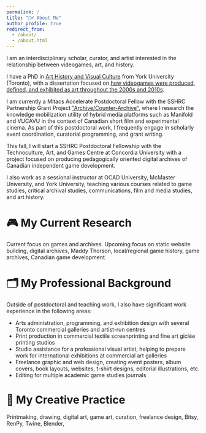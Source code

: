 ```yaml
---
permalink: /
title: "👱‍♂️ About Me"
author_profile: true
redirect_from: 
  - /about/
  - /about.html
---
```


I am an interdisciplinary scholar, curator, and artist interested in the relationship between videogames, art, and history. 

I have a PhD in [Art History and Visual Culture](https://www.yorku.ca/gradstudies/ahvc/programs/phd/) from York University (Toronto), with a dissertation focused on [how videogames were produced, defined, and exhibited as art throughout the 2000s and 2010s](https://yorkspace.library.yorku.ca/server/api/core/bitstreams/79982f61-383e-4dd8-b02f-02d349f093c3/content). 

I am currently a Mitacs Accelerate Postdoctoral Fellow with the SSHRC Partnership Grant Project ["Archive/Counter-Archive"](https://counterarchive.ca), where I research the knowledge mobilization utility of hybrid media platforms such as Manifold and VUCAVU in the context of Canadian short film and experimental cinema. As part of this postdoctoral work, I frequently engage in scholarly event coordination, curatorial programming, and grant writing.

This fall, I will start a SSHRC Postdoctoral Fellowship with the Technoculture, Art, and Games Centre at Concordia University with a project focused on producing pedagogically oriented digital archives of Canadian independent game development. 

I also work as a sessional instructor at OCAD University, McMaster University, and York University, teaching various courses related to game studies, critical archival studies, communications, film and media studies, and art history.

🎮 My Current Research
======
Current focus on games and archives. Upcoming focus on static website building, digital archives, Maddy Thorson, local/regional game history, game archives, Canadian game development.

🗂️ My Professional Background
======
Outside of postdoctoral and teaching work, I also have significant work experience in the following areas:
* Arts administration, programming, and exhibition design with several Toronto commercial galleries and artist-run centres
* Print production in commercial textile screenprinting and fine art giclée printing studios
* Studio assistance for a professional visual artist, helping to prepare work for international exhibitions at commercial art galleries
* Freelance graphic and web design, creating event posters, album covers, book layouts, websites, t-shirt designs, editorial illustrations, etc.
* Editing for multiple academic game studies journals

🎨 My Creative Practice
======
Printmaking, drawing, digital art, game art, curation, freelance design, Bitsy, RenPy, Twine, Blender, 

